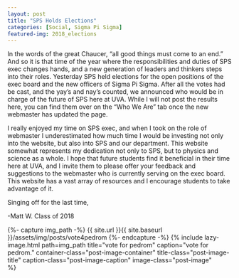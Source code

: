 ```yaml
---
layout: post
title: "SPS Holds Elections"
categories: [Social, Sigma Pi Sigma]
featured-img: 2018_elections
---
```


In the words of the great Chaucer, “all good things must come to an end.” And so it is that time of the year where the responsibilities and duties of SPS exec changes hands, and a new generation of leaders and thinkers steps into their roles. Yesterday SPS held elections for the open positions of the exec board and the new officers of Sigma Pi Sigma. After all the votes had be cast, and the yay’s and nay’s counted, we announced who would be in charge of the future of SPS here at UVA. While I will not post the results here, you can find them over on the “Who We Are” tab once the new webmaster has updated the page.

I really enjoyed my time on SPS exec, and when I took on the role of webmaster I underestimated how much time I would be investing not only into the website, but also into SPS and our department. This website somewhat represents my dedication not only to SPS, but to physics and science as a whole. I hope that future students find it beneficial in their time here at UVA, and I invite them to please offer your feedback and suggestions to the webmaster who is currently serving on the exec board. This website has a vast array of resources and I encourage students to take advantage of it.

Singing off for the last time,

-Matt W. Class of 2018

 {%- capture img_path -%}
 {{ site.url }}{{ site.baseurl }}/assets/img/posts/vote4pedrom
 {%- endcapture -%}
 {% include lazy-image.html 
    path=img_path 
    title="vote for pedrom" 
    caption="vote for pedrom." 
    container-class="post-image-container" 
    title-class="post-image-title" 
    caption-class="post-image-caption"
    image-class="post-image"  
 %} 